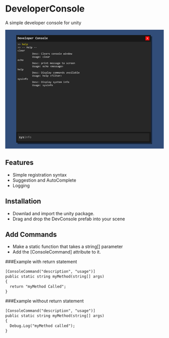 # DeveloperConsole
 A simple developer console for unity

![](https://github.com/vishnurajendran/DeveloperConsole/blob/main/devconsole.png)
## Features
 - Simple registration syntax
 - Suggestion and AutoComplete
 - Logging

## Installation
 - Downlad and import the unity package.
 - Drag and drop the DevConsole prefab into your scene

## Add Commands
 - Make a static function that takes a string[] parameter
 - Add the [ConsoleCommand] attribute to it.

###Example with return statement
```
[ConsoleCommand("description", "usage")]
public static string myMethod(string[] args)
{
  return "myMethod Called";
}
```
###Example without return statement
```
[ConsoleCommand("description", "usage")]
public static string myMethod(string[] args)
{
  Debug.Log("myMethod called");
}
```
